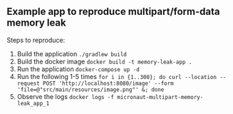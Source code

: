 ## Example app to reproduce multipart/form-data memory leak
Steps to reproduce:

1. Build the application `./gradlew build`
1. Build the docker image `docker build -t memory-leak-app .`
1. Run the application `docker-compose up -d`
1. Run the following 1-5 times `for i in {1..300}; do curl --location --request POST 'http://localhost:8080/image' --form 'file=@"src/main/resources/image.png"' &; done`
1. Observe the logs `docker logs -f micronaut-multipart-memory-leak_app_1`
